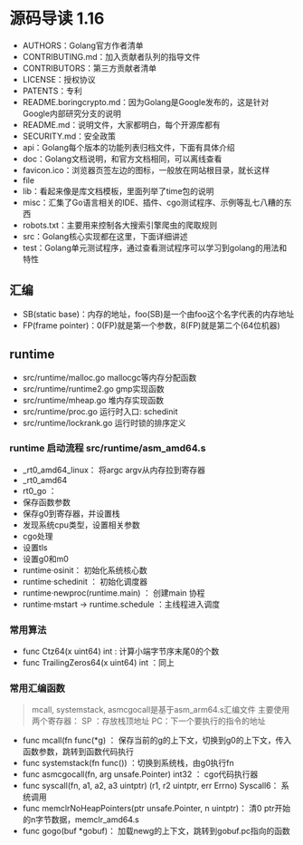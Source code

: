 # 源码导读 1.16

- AUTHORS：Golang官方作者清单
- CONTRIBUTING.md：加入贡献者队列的指导文件
- CONTRIBUTORS：第三方贡献者清单
- LICENSE：授权协议
- PATENTS：专利
- README.boringcrypto.md：因为Golang是Google发布的，这是针对Google内部研究分支的说明
- README.md：说明文件，大家都明白，每个开源库都有
- SECURITY.md：安全政策
- api：Golang每个版本的功能列表归档文件，下面有具体介绍
- doc：Golang文档说明，和官方文档相同，可以离线查看
- favicon.ico：浏览器页签左边的图标，一般放在网站根目录，就长这样
- file
- lib：看起来像是库文档模板，里面列举了time包的说明
- misc：汇集了Go语言相关的IDE、插件、cgo测试程序、示例等乱七八糟的东西
- robots.txt：主要用来控制各大搜索引擎爬虫的爬取规则
- src：Golang核心实现都在这里，下面详细讲述
- test：Golang单元测试程序，通过查看测试程序可以学习到golang的用法和特性

## 汇编

- SB(static base)：内存的地址，foo(SB)是一个由foo这个名字代表的内存地址
- FP(frame pointer)：0(FP)就是第一个参数，8(FP)就是第二个(64位机器)
## runtime 

- src/runtime/malloc.go   mallocgc等内存分配函数
- src/runtime/runtime2.go gmp实现函数
- src/runtime/mheap.go 堆内存实现函数
- src/runtime/proc.go 运行时入口: schedinit
- src/runtime/lockrank.go 运行时锁的排序定义

### runtime 启动流程 src/runtime/asm_amd64.s
- _rt0_amd64_linux： 将argc argv从内存拉到寄存器
- _rt0_amd64
- rt0_go ：
- 保存函数参数
- 保存g0到寄存器，并设置栈
- 发现系统cpu类型，设置相关参数
- cgo处理
- 设置tls
- 设置g0和m0
- runtime·osinit： 初始化系统核心数
- runtime·schedinit ： 初始化调度器
- runtime·newproc(runtime.main) ： 创建main 协程
- runtime·mstart -> runtime.schedule ：主线程进入调度

### 常用算法
- func Ctz64(x uint64) int : 计算小端字节序末尾0的个数
- func TrailingZeros64(x uint64) int ：同上
### 常用汇编函数

> mcall, systemstack, asmcgocall是基于asm_arm64.s汇编文件
> 主要使用两个寄存器： SP ：存放栈顶地址   PC：下一个要执行的指令的地址
- func mcall(fn func(*g) ： 保存当前的g的上下文，切换到g0的上下文，传入函数参数，跳转到函数代码执行
- func systemstack(fn func()) ：切换到系统栈，由g0执行fn
- func asmcgocall(fn, arg unsafe.Pointer) int32 ： cgo代码执行器
- func syscall(fn, a1, a2, a3 uintptr) (r1, r2 uintptr, err Errno)  Syscall6： 系统调用
- func memclrNoHeapPointers(ptr unsafe.Pointer, n uintptr)： 清0 ptr开始的n字节数据，memclr_amd64.s
- func gogo(buf *gobuf)： 加载newg的上下文，跳转到gobuf.pc指向的函数


